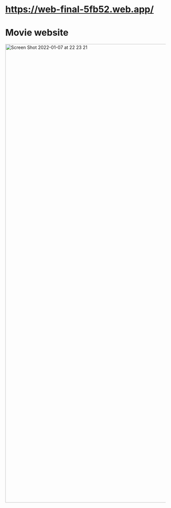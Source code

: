 # https://web-final-5fb52.web.app/ 
# Movie website

<img width="1440" alt="Screen Shot 2022-01-07 at 22 23 21" src="https://user-images.githubusercontent.com/50268957/148574084-db4bff48-5fbf-4fa0-9564-de8b5a017d51.png">
